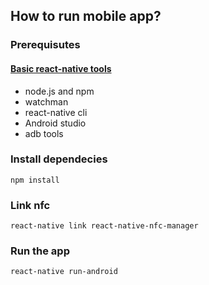## How to run mobile app?

### Prerequisutes

#### [Basic react-native tools](https://facebook.github.io/react-native/docs/getting-started.html)
- node.js and npm
- watchman
- react-native cli
- Android studio 
- adb tools

### Install dependecies
`npm install`

### Link nfc
`react-native link react-native-nfc-manager`

### Run the app
`react-native run-android`